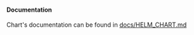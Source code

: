 #### Documentation
Chart's documentation can be found in [docs/HELM_CHART.md](../../docs/HELM_CHART.md)
